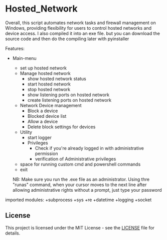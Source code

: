 # Hosted_Network
Overall, this script automates network tasks and firewall management on Windows, providing flexibility for users to control hosted networks and device access.
I also compiled it into an exe file. but you can download the source code and then do the compiling later with pyinstaller 

Features:
+ Main-menu
   + set up hosted network
   + Manage hosted network
     - show hosted network status
     - start hosted network
     - stop hosted network
     - show listening ports on hosted network
     - create listening ports on hosted network
   + Network Device management
      - Block a device
      - Blocked device list
      - Allow a device
      - Delete block settings for devices
   + Utility
       - start logger
       + Privileges
          - Check if you're already logged in with administrative permission 
          - verification of Administrative privileges
  + space for running custom cmd and powershell commands
   + exit

  NB: Make sure you run the .exe file as an administrator. Using thre "runas" command, when your cursor moves to the next line after allowing administrative rights without a prompt, just type your password

imported modules:
+subprocess
+sys
+re
+datetime
+logging
+socket

## License

This project is licensed under the MIT License - see the [LICENSE](LICENSE) file for details.

